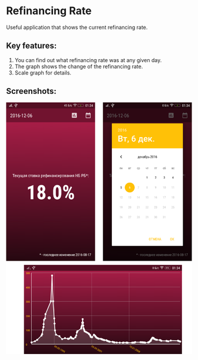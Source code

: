 # Refinancing Rate

Useful application that shows the current refinancing rate.

Key features:
----------------
1. You can find out what refinancing rate was at any given day.
2. The graph shows the change of the refinancing rate.
3. Scale graph for details.

Screenshots:
----------------
![Collage](/screenshots/collage.png?raw=true "Collage")
